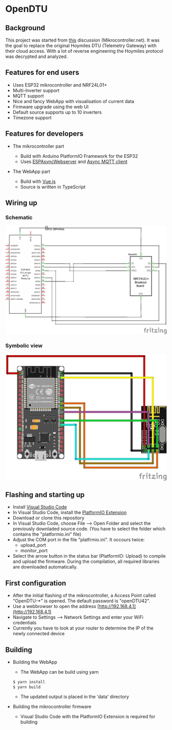 # OpenDTU

## Background
This project was started from [this](https://www.mikrocontroller.net/topic/525778) discussion (Mikrocontroller.net).
It was the goal to replace the original Hoymiles DTU (Telemetry Gateway) with their cloud access. With a lot of reverse engineering the Hoymiles protocol was decrypted and analyzed.


## Features for end users
* Uses ESP32 mikrocontroller and NRF24L01+
* Multi-Inverter support
* MQTT support
* Nice and fancy WebApp with visualisation of current data
* Firmware upgrade using the web UI
* Default source supports up to 10 inverters
* Timezone support


## Features for developers
* The mikrocontroller part
    * Build with Arduino PlatformIO Framework for the ESP32
    * Uses [ESPAsyncWebserver](https://github.com/me-no-dev/ESPAsyncWebServer) and [Async MQTT client](https://github.com/marvinroger/async-mqtt-client)

* The WebApp part
    * Build with [Vue.js](https://vuejs.org)
    * Source is written in TypeScript

## Wiring up
### Schematic
![Schematic](docs/Wiring_ESP32_Schematic.png)

### Symbolic view
![Symbolic](docs/Wiring_ESP32_Symbol.png)

## Flashing and starting up
* Install [Visual Studio Code](https://code.visualstudio.com/download)
* In Visual Studio Code, install the [PlatformIO Extension](https://marketplace.visualstudio.com/items?itemName=platformio.platformio-ide)
* Download or clone this repository
* In Visual Studio Code, choose File --> Open Folder and select the previously downladed source code. (You have to select the folder which contains the "platformio.ini" file)
* Adjust the COM port in the file "platfrmio.ini". It occours twice:
    * upload_port
    * monitor_port
* Select the arrow button in the status bar (PlatformIO: Upload) to compile and upload the firmware. During the compilation, all required libraries are downloaded automatically.

## First configuration
* After the initial flashing of the mikrocontroller, a Access Point called "OpenDTU-*" is opened. The default password is "openDTU42".
* Use a webbrowser to open the address [http://192.168.4.1](http://192.168.4.1)
* Navigate to Settings --> Network Settings and enter your WiFi credentials
* Currently you have to look at your router to determine the IP of the newly connected device

## Building
* Building the WebApp
    * The WebApp can be build using yarn
    ```
    $ yarn install
    $ yarn build
    ```
    * The updated output is placed in the 'data' directory

* Building the mikrocontroller firmware
    * Visual Studio Code with the PlatformIO Extension is required for building
